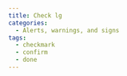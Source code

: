 ```yaml
---
title: Check lg
categories:
  - Alerts, warnings, and signs
tags:
  - checkmark
  - confirm
  - done
---
```

